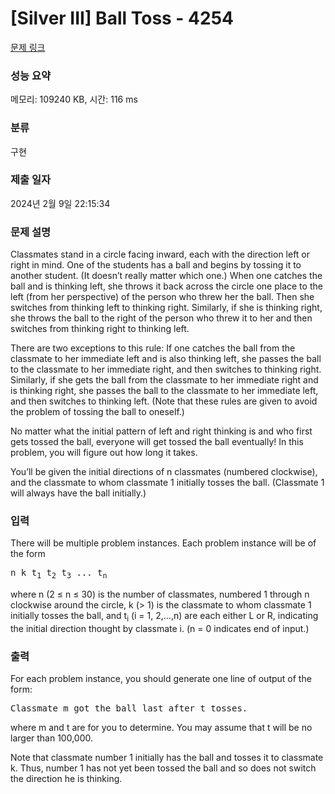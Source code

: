 # [Silver III] Ball Toss - 4254 

[문제 링크](https://www.acmicpc.net/problem/4254) 

### 성능 요약

메모리: 109240 KB, 시간: 116 ms

### 분류

구현

### 제출 일자

2024년 2월 9일 22:15:34

### 문제 설명

<p>Classmates stand in a circle facing inward, each with the direction left or right in mind. One of the students has a ball and begins by tossing it to another student. (It doesn’t really matter which one.) When one catches the ball and is thinking left, she throws it back across the circle one place to the left (from her perspective) of the person who threw her the ball. Then she switches from thinking left to thinking right. Similarly, if she is thinking right, she throws the ball to the right of the person who threw it to her and then switches from thinking right to thinking left.</p>

<p>There are two exceptions to this rule: If one catches the ball from the classmate to her immediate left and is also thinking left, she passes the ball to the classmate to her immediate right, and then switches to thinking right. Similarly, if she gets the ball from the classmate to her immediate right and is thinking right, she passes the ball to the classmate to her immediate left, and then switches to thinking left. (Note that these rules are given to avoid the problem of tossing the ball to oneself.)</p>

<p>No matter what the initial pattern of left and right thinking is and who first gets tossed the ball, everyone will get tossed the ball eventually! In this problem, you will figure out how long it takes.</p>

<p>You’ll be given the initial directions of n classmates (numbered clockwise), and the classmate to whom classmate 1 initially tosses the ball. (Classmate 1 will always have the ball initially.)</p>

### 입력 

 <p>There will be multiple problem instances. Each problem instance will be of the form</p>

<pre>n k t<sub>1</sub> t<sub>2</sub> t<sub>3</sub> ... t<sub>n</sub></pre>

<p>where n (2 ≤ n ≤ 30) is the number of classmates, numbered 1 through n clockwise around the circle, k (> 1) is the classmate to whom classmate 1 initially tosses the ball, and t<sub>i</sub> (i = 1, 2,...,n) are each either L or R, indicating the initial direction thought by classmate i. (n = 0 indicates end of input.)</p>

### 출력 

 <p>For each problem instance, you should generate one line of output of the form:</p>

<pre>Classmate m got the ball last after t tosses.</pre>

<p>where m and t are for you to determine. You may assume that t will be no larger than 100,000.</p>

<p>Note that classmate number 1 initially has the ball and tosses it to classmate k. Thus, number 1 has not yet been tossed the ball and so does not switch the direction he is thinking.</p>

